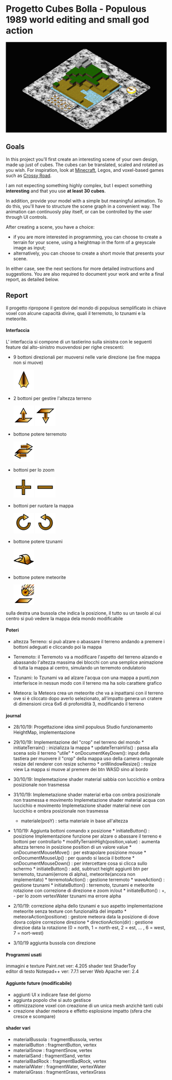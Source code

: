 # Progetto Cubes Bolla - Populous 1989 world editing and small god action
	
![Image Preview](/preview/preview.png)
	
## Goals 
In this project you'll first create an interesting scene of your own design, made up just of cubes. The cubes can be
translated, scaled and rotated as you wish. For inspiration, look at [Minecraft](https://minecraft.net/en-us/), 
Legos, and voxel-based games such as [Crossy Road](http://www.crossyroad.com).

I am not expecting something highly complex, but I expect something **interesting** and that you use **at least 30 cubes**.

In addition, provide your model with a simple but meaningful animation. To do this, you'll have to structure the scene
graph in a convenient way. The animation can continuosly play itself, or can be controlled by the user through UI controls.

After creating a scene, you have a choice:

- if you are more interested in programming, you can choose to create a terrain for your scene, using a heightmap in the
form of a greyscale image as input;
- alternatively, you can choose to create a short movie that presents your scene.

In either case, see the next sections for more detailed instructions and suggestions. You are also required to document your
work and write a final report, as detailed below. 


## Report

Il progetto ripropone il gestore del mondo di populous semplificato in chiave voxel con alcune capacità divine, quali il
terremoto, lo tzunami e la meteorite.

#### Interfaccia

L' interfaccia si compone di un tastierino sulla sinistra con le seguenti feature dal alto-sinistro muovendosi per righe crescenti:
	
* 9 bottoni direzionali per muoversi nelle varie direzione (se fine mappa non si muove)

	![Image arrow](/textures/arrow.png)

* 2 bottoni per gestire l'altezza terreno

	![Image alza](/textures/alza.png) ![Image bassa](/textures/bassa.png)

* bottone potere terremoto

	![Image trremoto](/textures/terremoto.png)

* bottoni per lo zoom

	![Image piu](/textures/piu.png) ![Image meno](/textures/meno.png)

* bottoni per ruotare la mappa

	![Image Clock](/textures/Clock.png) ![Image AClock](/textures/AClock.png)

* bottone potere tzunami

	![Image wave](/textures/wave.png)

* bottone potere meteorite

	![Image meteora](/textures/meterora.png)

sulla destra una bussola che indica la posizione, il tutto su un tavolo al cui centro si può vedere la mappa dela mondo modificabile

#### Poteri

* altezza Terreno:
	si può alzare o abassare il terreno andando a premere i bottoni adeguati e cliccando poi la mappa

* Terremoto:
	il Terremoto va a modificare l'aspetto del terreno alzando e abassando l'altezza massima dei blocchi con una semplice 
	animazione di tutta la mappa al centro, simulando un terremoto ondulatorio

* Tzunami:
	lo Tzunami va ad alzare l'acqua con una mappa a punti,non interferisce in nessun modo con il terreno ma ha solo
	carattere grafico

* Meteora:
	la Meteora crea un meteorite che va a inpattarsi con il terreno ove si è cliccato dopo averlo selezionato, all'impatto
	genera un cratere di dimensioni circa 6x6 di profonidità 3, modificando il terreno

#### journal

* 28/10/19:
	Progettazione idea simil populous
	Studio funzionamento HeightMap, implementazione
	
* 29/10/19:
	Implementazione del "crop" nel terreno del mondo
		* initiateTerrain()  :  inizializza la mappa
		* updateTerrainVis() :  passa alla scena solo il terreno "utile"
		* onDocumentKeyDown():  input della tastiera per muovere il "crop" della mappa
	uso della camera ortogonale 
	resize del renderer con resize schermo
		* onWindowResize()   : resize view
	La mappa si muove al premere dei btn WASD sino al bordo

* 30/10/19:
	Implemetazione shader material sabbia
		con luccichio e ombra posizionale non trasmessa

* 31/10/19:
	Implemetazione shader material erba
		con ombra posizionale non trasmessa e movimento
	Implemetazione shader material acqua
		con luccichio e movimento
	Implemetazione shader material neve
		con luccichio e ombra posizionale non trasmessa
	*  materiale(posY) : setta materiale in base all'altezza

* 1/10/19:
	Aggiunta bottoni comando x posizione
		* initiateButton() : posizione
	Implementazione funzione per alzare o abassare il terreno e bottoni per controllarlo
		* modifyTerrainHigh(position,value) : aumenta altezza terreno in posizione position di un valore value
		* onDocumentMouseMove()	: per estrapolare posizione mouse
		* onDocumentMouseUp()   : per quando si lascia il bottone
		* onDocumentMouseDown() : per intercettare cosa si clicca sullo schermo
		* initiateButton()		: add, subtruct height
	aggiunti btn per terremoto, tzunami(errore di alpha), meteorite(ancora non implementato)
		* terremotoAction()	: gestione terremoto
		* waveAction()		: gestione tzunami
		* initiateButton()  : terremoto, tzunami e meteorite
	rotazione con correzione di direzione e zoom in/out
		* initiateButton()  : +, - per lo zoom
	vertexWater  tzunami ma errore alpha
		
	
* 2/10/19:
	correzione alpha dello tzunami e suo aspetto
	implementazione meteorite senza texture con funzionalità del impatto
		* meteoraAction(positione) : gestore meteora data la posizione di dove dovra colpire
	correzione direzione 
		* directionAction(dir) : gestione direzioe data la rotazione (0 = north, 1 = north-est, 2 = est, ... , 6 = west, 7 = nort-west)
				
* 3/10/19
	aggiunta bussola con direzione
	
#### Programmi usati

immagini e texture Paint.net ver: 4.205
shader test ShaderToy	
editor di testo Notepad++ ver: 7.7.1
server Web Apache ver: 2.4

#### Aggiunte future (modificabile)
* aggiunti UI x indicare fase del giorno
* aggiunta popolo che si auto gestisce
* ottimizzazione voxel con creazione di un unica mesh anzichè tanti cubi
* creazione shader meteora e effetto esplosione impatto (sfera che cresce e scompare)


#### shader vari

* materialBussola 	: fragmentBussola, 	vertex			
* materialButton 	: fragmentButton,	vertex
* materialSnow  	: fragmentSnow, 	vertex
* materialSand		: fragmentSand, 	vertex
* materialBadRock	: fragmentBadRock, 	vertex
* materialWater		: fragmentWater, 	vertexWater
* materialGrass		: fragmentGrass, 	vertexGrass
